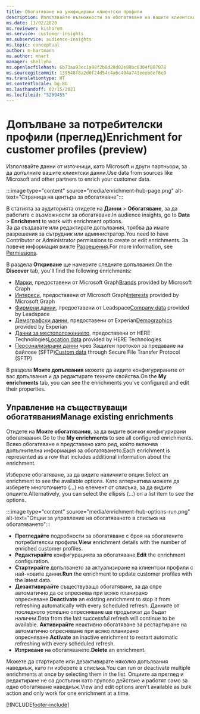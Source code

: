 ```yaml
---
title: Обогатяване на унифицирани клиентски профили
description: Използвайте възможности за обогатяване на вашите клиентски данни.
ms.date: 11/02/2020
ms.reviewer: kishorem
ms.service: customer-insights
ms.subservice: audience-insights
ms.topic: conceptual
author: m-hartmann
ms.author: mhart
manager: shellyha
ms.openlocfilehash: 6b73aa93ec1a98f2b8d20d02e88bc6304f887078
ms.sourcegitcommit: 139548f8a2d0f24d54c4a6c404a743eeeb8ef8e0
ms.translationtype: HT
ms.contentlocale: bg-BG
ms.lasthandoff: 02/15/2021
ms.locfileid: "5269455"
---
```

# <a name="enrichment-for-customer-profiles-preview"></a><span data-ttu-id="e4645-103">Допълване за потребителски профили (преглед)</span><span class="sxs-lookup"><span data-stu-id="e4645-103">Enrichment for customer profiles (preview)</span></span>

<span data-ttu-id="e4645-104">Използвайте данни от източници, като Microsoft и други партньори, за да допълните вашите клиентски данни.</span><span class="sxs-lookup"><span data-stu-id="e4645-104">Use data from sources like Microsoft and other partners to enrich your customer data.</span></span>

:::image type="content" source="media/enrichment-hub-page.png" alt-text="Страница на центъра за обогатяване":::

<span data-ttu-id="e4645-106">В статията за аудиторията отидете на **Данни** > **Обогатяване**, за да работите с възможности за обогатяване.</span><span class="sxs-lookup"><span data-stu-id="e4645-106">In audience insights, go to **Data** > **Enrichment** to work with enrichment options.</span></span>    
<span data-ttu-id="e4645-107">За да създавате или редактирате допълвания, трябва да имате разрешения за сътрудник или администратор.</span><span class="sxs-lookup"><span data-stu-id="e4645-107">You need to have Contributor or Administrator permissions to create or edit enrichments.</span></span> <span data-ttu-id="e4645-108">За повече информация вижте [Разрешения](permissions.md).</span><span class="sxs-lookup"><span data-stu-id="e4645-108">For more information, see [Permissions](permissions.md).</span></span>

<span data-ttu-id="e4645-109">В раздела **Откриване** ще намерите следните допълвания:</span><span class="sxs-lookup"><span data-stu-id="e4645-109">On the **Discover** tab, you'll find the following enrichments:</span></span>

- <span data-ttu-id="e4645-110">[Марки](enrichment-microsoft-graph.md), предоставени от Microsoft Graph</span><span class="sxs-lookup"><span data-stu-id="e4645-110">[Brands](enrichment-microsoft-graph.md) provided by Microsoft Graph</span></span>
- <span data-ttu-id="e4645-111">[Интереси](enrichment-microsoft-graph.md), предоставени от Microsoft Graph</span><span class="sxs-lookup"><span data-stu-id="e4645-111">[Interests](enrichment-microsoft-graph.md) provided by Microsoft Graph</span></span>
- <span data-ttu-id="e4645-112">[Фирмени данни](enrichment-leadspace.md), предоставени от Leadspace</span><span class="sxs-lookup"><span data-stu-id="e4645-112">[Company data](enrichment-leadspace.md) provided by Leadspace</span></span>
- <span data-ttu-id="e4645-113">[Демографски данни](enrichment-experian.md), предоставени от Experian</span><span class="sxs-lookup"><span data-stu-id="e4645-113">[Demographics](enrichment-experian.md) provided by Experian</span></span>
- <span data-ttu-id="e4645-114">[Данни за местоположението](enrichment-here.md), предоставени от HERE Technologies</span><span class="sxs-lookup"><span data-stu-id="e4645-114">[Location data](enrichment-here.md) provided by HERE Technologies</span></span>
- <span data-ttu-id="e4645-115">[Персонализирани данни](enrichment-SFTP-custom-import.md) чрез Защитен протокол за предаване на файлове (SFTP)</span><span class="sxs-lookup"><span data-stu-id="e4645-115">[Custom data](enrichment-SFTP-custom-import.md) through Secure File Transfer Protocol (SFTP)</span></span>

<span data-ttu-id="e4645-116">В раздела **Моите допълвания** можете да видите конфигурираните от вас допълвания и да редактирате техните свойства.</span><span class="sxs-lookup"><span data-stu-id="e4645-116">On the **My enrichments** tab, you can see the enrichments you've configured and edit their properties.</span></span>

## <a name="manage-existing-enrichments"></a><span data-ttu-id="e4645-117">Управление на съществуващи обогатявания</span><span class="sxs-lookup"><span data-stu-id="e4645-117">Manage existing enrichments</span></span>

<span data-ttu-id="e4645-118">Отидете на **Моите обогатявания**, за да видите всички конфигурирани обогатявания.</span><span class="sxs-lookup"><span data-stu-id="e4645-118">Go to the **My enrichments** to see all configured enrichments.</span></span> <span data-ttu-id="e4645-119">Всяко обогатяване е представено като ред, който включва допълнителна информация за обогатяването.</span><span class="sxs-lookup"><span data-stu-id="e4645-119">Each enrichment is represented as a row that includes additional information about the enrichment.</span></span>

<span data-ttu-id="e4645-120">Изберете обогатяване, за да видите наличните опции.</span><span class="sxs-lookup"><span data-stu-id="e4645-120">Select an enrichment to see the available options.</span></span> <span data-ttu-id="e4645-121">Като алтернатива можете да изберете многоточието (...) на елемент от списъка, за да видите опциите.</span><span class="sxs-lookup"><span data-stu-id="e4645-121">Alternatively, you can select the ellipsis (...) on a list item to see the options.</span></span>

:::image type="content" source="media/enrichment-hub-options-run.png" alt-text="Опции за управление на обогатяването в списъка на обогатяването":::

- <span data-ttu-id="e4645-123">**Прегледайте** подробности за обогатяване с броя на обогатените потребителски профили.</span><span class="sxs-lookup"><span data-stu-id="e4645-123">**View** enrichment details with the number of enriched customer profiles.</span></span>
- <span data-ttu-id="e4645-124">**Редактирайте** конфигурацията за обогатяване.</span><span class="sxs-lookup"><span data-stu-id="e4645-124">**Edit** the enrichment configuration.</span></span>
- <span data-ttu-id="e4645-125">**Стартирайте** допълването за актуализиране на клиентски профили с най-новите данни.</span><span class="sxs-lookup"><span data-stu-id="e4645-125">**Run** the enrichment to update customer profiles with the latest data.</span></span>
- <span data-ttu-id="e4645-126">**Дезактивирайте** съществуващо обогатяване, за да спре автоматично да се опреснява при всяко планирано опресняване.</span><span class="sxs-lookup"><span data-stu-id="e4645-126">**Deactivate** an existing enrichment to stop it from refreshing automatically with every scheduled refresh.</span></span> <span data-ttu-id="e4645-127">Данните от последното успешно опресняване ще продължат да бъдат налични.</span><span class="sxs-lookup"><span data-stu-id="e4645-127">Data from the last successful refresh will continue to be available.</span></span> <span data-ttu-id="e4645-128">**Активирайте** неактивно обогатяване за рестартиране на автоматично опресняване при всяко планирано опресняване.</span><span class="sxs-lookup"><span data-stu-id="e4645-128">**Activate** an inactive enrichment to restart automatic refreshing with every scheduled refresh.</span></span>
- <span data-ttu-id="e4645-129">**Изтриване** на обогатяването.</span><span class="sxs-lookup"><span data-stu-id="e4645-129">**Delete** an enrichment.</span></span>

<span data-ttu-id="e4645-130">Можете да стартирате или дезактивирате няколко допълвания наведнъж, като ги изберете в списъка.</span><span class="sxs-lookup"><span data-stu-id="e4645-130">You can run or deactivate multiple enrichments at once by selecting them in the list.</span></span> <span data-ttu-id="e4645-131">Опциите за преглед и редактиране не са достъпни като групово действие и работят само за едно обогатяване наведнъж.</span><span class="sxs-lookup"><span data-stu-id="e4645-131">View and edit options aren't available as bulk action and only work for one enrichment at a time.</span></span>


[!INCLUDE[footer-include](../includes/footer-banner.md)]